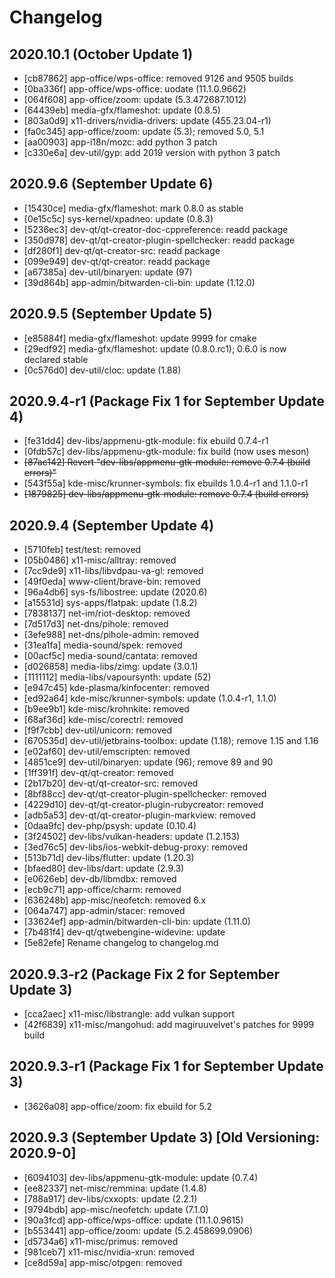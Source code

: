 # Changelog

## 2020.10.1 (October Update 1)

* [cb87862] app-office/wps-office: removed 9126 and 9505 builds
* [0ba336f] app-office/wps-office: uodate (11.1.0.9662)
* [064f608] app-office/zoom: update (5.3.472687.1012)
* [64439eb] media-gfx/flameshot: update (0.8.5)
* [803a0d9] x11-drivers/nvidia-drivers: update (455.23.04-r1)
* [fa0c345] app-office/zoom: update (5.3); removed 5.0, 5.1
* [aa00903] app-i18n/mozc: add python 3 patch
* [c330e6a] dev-util/gyp: add 2019 version with python 3 patch

## 2020.9.6 (September Update 6)

* [15430ce] media-gfx/flameshot: mark 0.8.0 as stable
* [0e15c5c] sys-kernel/xpadneo: update (0.8.3)
* [5236ec3] dev-qt/qt-creator-doc-cppreference: readd package
* [350d978] dev-qt/qt-creator-plugin-spellchecker: readd package
* [df280f1] dev-qt/qt-creator-src: readd package
* [099e949] dev-qt/qt-creator: readd package
* [a67385a] dev-util/binaryen: update (97)
* [39d864b] app-admin/bitwarden-cli-bin: update (1.12.0)

## 2020.9.5 (September Update 5)

* [e85884f] media-gfx/flameshot: update 9999 for cmake
* [29edf92] media-gfx/flameshot: update (0.8.0.rc1); 0.6.0 is now declared stable
* [0c576d0] dev-util/cloc: update (1.88)

## 2020.9.4-r1 (Package Fix 1 for September Update 4)

* [fe31dd4] dev-libs/appmenu-gtk-module: fix ebuild 0.7.4-r1
* [0fdb57c] dev-libs/appmenu-gtk-module: fix build (now uses meson)
* ~~[87ac142] Revert "dev-libs/appmenu-gtk-module: remove 0.7.4 (build errors)"~~
* [543f55a] kde-misc/krunner-symbols: fix ebuilds 1.0.4-r1 and 1.1.0-r1
* ~~[1879825] dev-libs/appmenu-gtk-module: remove 0.7.4 (build errors)~~

## 2020.9.4 (September Update 4)

* [5710feb] test/test: removed
* [05b0486] x11-misc/alltray: removed
* [7cc9de9] x11-libs/libvdpau-va-gl: removed
* [49f0eda] www-client/brave-bin: removed
* [96a4db6] sys-fs/libostree: update (2020.6)
* [a15531d] sys-apps/flatpak: update (1.8.2)
* [7838137] net-im/riot-desktop: removed
* [7d517d3] net-dns/pihole: removed
* [3efe988] net-dns/pihole-admin: removed
* [31ea1fa] media-sound/spek: removed
* [00acf5c] media-sound/cantata: removed
* [d026858] media-libs/zimg: update (3.0.1)
* [1111112] media-libs/vapoursynth: update (52)
* [e947c45] kde-plasma/kinfocenter: removed
* [ed92a64] kde-misc/krunner-symbols: update (1.0.4-r1, 1.1.0)
* [b9ee9b1] kde-misc/krohnkite: removed
* [68af36d] kde-misc/corectrl: removed
* [f9f7cbb] dev-util/unicorn: removed
* [670535d] dev-util/jetbrains-toolbox: update (1.18); remove 1.15 and 1.16
* [e02af60] dev-util/emscripten: removed
* [4851ce9] dev-util/binaryen: update (96); remove 89 and 90
* [1ff391f] dev-qt/qt-creator: removed
* [2b17b20] dev-qt/qt-creator-src: removed
* [8bf88cc] dev-qt/qt-creator-plugin-spellchecker: removed
* [4229d10] dev-qt/qt-creator-plugin-rubycreator: removed
* [adb5a53] dev-qt/qt-creator-plugin-markview: removed
* [0daa9fc] dev-php/psysh: update (0.10.4)
* [3f24502] dev-libs/vulkan-headers: update (1.2.153)
* [3ed76c5] dev-libs/ios-webkit-debug-proxy: removed
* [513b71d] dev-libs/flutter: update (1.20.3)
* [bfaed80] dev-libs/dart: update (2.9.3)
* [e0626eb] dev-db/libmdbx: removed
* [ecb9c71] app-office/charm: removed
* [636248b] app-misc/neofetch: removed 6.x
* [064a747] app-admin/stacer: removed
* [33624ef] app-admin/bitwarden-cli-bin: update (1.11.0)
* [7b481f4] dev-qt/qtwebengine-widevine: update
* [5e82efe] Rename changelog to changelog.md

## 2020.9.3-r2 (Package Fix 2 for September Update 3)

* [cca2aec] x11-misc/libstrangle: add vulkan support
* [42f6839] x11-misc/mangohud: add magiruuvelvet's patches for 9999 build

## 2020.9.3-r1 (Package Fix 1 for September Update 3)

* [3626a08] app-office/zoom: fix ebuild for 5.2

## 2020.9.3 (September Update 3) [Old Versioning: 2020.9-0]

* [6094103] dev-libs/appmenu-gtk-module: update (0.7.4)
* [ee82337] net-misc/remmina: update (1.4.8)
* [788a917] dev-libs/cxxopts: update (2.2.1)
* [9794bdb] app-misc/neofetch: update (7.1.0)
* [90a3fcd] app-office/wps-office: update (11.1.0.9615)
* [b553441] app-office/zoom: update (5.2.458699.0906)
* [d5734a6] x11-misc/primus: removed
* [981ceb7] x11-misc/nvidia-xrun: removed
* [ce8d59a] app-misc/otpgen: removed
